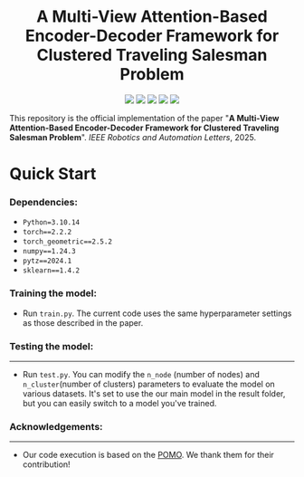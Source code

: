 <h1 align="center">
A Multi-View Attention-Based Encoder-Decoder Framework for Clustered Traveling Salesman Problem
</h1>

<p align="center">
  <a href="https://www.python.org/"><img src="https://img.shields.io/badge/Python-3.10%2B-blue?logo=python"></a>
  <a href="https://pytorch.org/"><img src="https://img.shields.io/badge/PyTorch-%23EE4C2C.svg?logo=pytorch&logoColor=white"></a>
  <a href="https://pytorch-geometric.readthedocs.io/"><img src="https://img.shields.io/badge/PyTorch%20Geometric-6A0DAD?logo=pytorch&logoColor=white"></a>
  <a href="https://numpy.org/"><img src="https://img.shields.io/badge/NumPy-013243?logo=numpy&logoColor=white"></a>
  <a href="https://scikit-learn.org/"><img src="https://img.shields.io/badge/scikit--learn-F7931E?logo=scikitlearn&logoColor=white"></a>
</p>

This repository is the official implementation of the paper "**A Multi-View Attention-Based Encoder-Decoder Framework for Clustered Traveling Salesman Problem**". *IEEE Robotics and Automation Letters*, 2025.

# **Quick Start**

### **Dependencies:**
- `Python=3.10.14`
- `torch==2.2.2`
- `torch_geometric==2.5.2`
- `numpy==1.24.3`
- `pytz==2024.1`
- `sklearn==1.4.2`

### **Training the model:**

- Run `train.py`. The current code uses the same hyperparameter settings as those described in the paper.

### **Testing the model:**

---

- Run `test.py`. You can modify the `n_node` (number of nodes) and `n_cluster`(number of clusters) parameters to evaluate the model on various datasets. It's set to use the our main model in the result folder, but you can easily switch to a model you've trained.

### **Acknowledgements:**

---

- Our code execution is based on the [POMO](https://github.com/yd-kwon/POMO). We thank them for their contribution!
